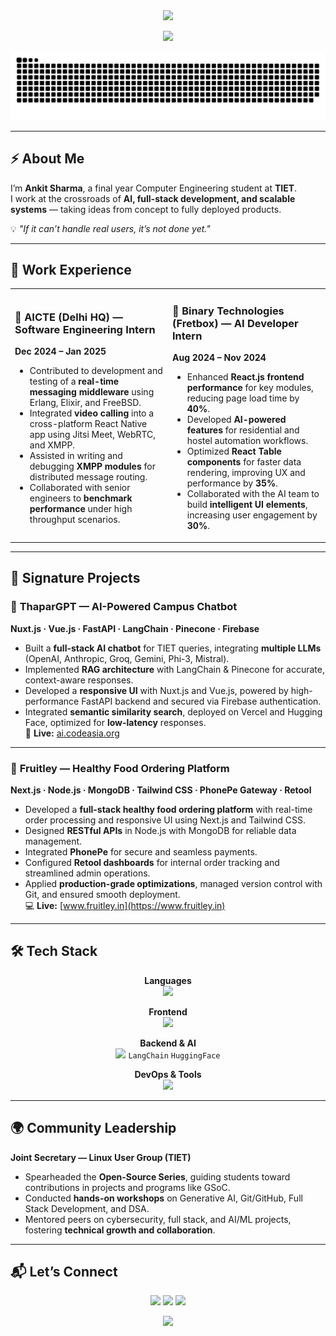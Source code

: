 <!-- HEADER -->
<div align="center">
  <img src="https://capsule-render.vercel.app/api?type=waving&height=250&text=Ankit%20Sharma&fontAlign=50&fontAlignY=40&color=0:ff6ec7,100:00f0ff&fontSize=80&desc=Final%20Year%20CSE%20%7C%20AI%20Developer%20%7C%20Full%20Stack%20Engineer&descAlign=50&descAlignY=65&descSize=22&animation=fadeIn" />
</div>

<!-- DYNAMIC SUBTITLE -->
<p align="center">
  <img src="https://readme-typing-svg.herokuapp.com?font=Fira+Code&weight=600&size=22&duration=3000&pause=1000&color=00f0ff&center=true&vCenter=true&width=750&lines=Final+Year+Engineer+Building+Cool+Stuff;AI+That+Actually+Works;Full+Stack+Apps+That+Scale" />
</p>

<!-- SNAKE CONTRIBUTION GRAPH -->
<div align="center">
  <picture>
    <source media="(prefers-color-scheme: dark)" srcset="https://raw.githubusercontent.com/platane/snk/output/github-contribution-grid-snake-dark.svg">
    <source media="(prefers-color-scheme: light)" srcset="https://raw.githubusercontent.com/platane/snk/output/github-contribution-grid-snake.svg">
    <img alt="GitHub Contribution Snake" src="https://raw.githubusercontent.com/platane/snk/output/github-contribution-grid-snake.svg">
  </picture>
</div>

---

## ⚡ About Me
I’m **Ankit Sharma**, a final year Computer Engineering student at **TIET**.  
I work at the crossroads of **AI, full-stack development, and scalable systems** — taking ideas from concept to fully deployed products.

💡 *"If it can’t handle real users, it’s not done yet."*  

---

## 💼 Work Experience

<table>
<tr>
<td width="50%">

### 🚀 AICTE (Delhi HQ) — Software Engineering Intern  
**Dec 2024 – Jan 2025**  
- Contributed to development and testing of a **real-time messaging middleware** using Erlang, Elixir, and FreeBSD.  
- Integrated **video calling** into a cross-platform React Native app using Jitsi Meet, WebRTC, and XMPP.  
- Assisted in writing and debugging **XMPP modules** for distributed message routing.  
- Collaborated with senior engineers to **benchmark performance** under high throughput scenarios.

</td>
<td width="50%">

### 🤖 Binary Technologies (Fretbox) — AI Developer Intern  
**Aug 2024 – Nov 2024**  
- Enhanced **React.js frontend performance** for key modules, reducing page load time by **40%**.  
- Developed **AI-powered features** for residential and hostel automation workflows.  
- Optimized **React Table components** for faster data rendering, improving UX and performance by **35%**.  
- Collaborated with the AI team to build **intelligent UI elements**, increasing user engagement by **30%**.

</td>
</tr>
</table>

---

## 🚀 Signature Projects

### 🩵 **ThaparGPT** — AI-Powered Campus Chatbot  
**Nuxt.js · Vue.js · FastAPI · LangChain · Pinecone · Firebase**  
- Built a **full-stack AI chatbot** for TIET queries, integrating **multiple LLMs** (OpenAI, Anthropic, Groq, Gemini, Phi-3, Mistral).  
- Implemented **RAG architecture** with LangChain & Pinecone for accurate, context-aware responses.  
- Developed a **responsive UI** with Nuxt.js and Vue.js, powered by high-performance FastAPI backend and secured via Firebase authentication.  
- Integrated **semantic similarity search**, deployed on Vercel and Hugging Face, optimized for **low-latency** responses.  
🔗 **Live:** [ai.codeasia.org](https://ai.codeasia.org)

---

### 🥗 **Fruitley** — Healthy Food Ordering Platform  
**Next.js · Node.js · MongoDB · Tailwind CSS · PhonePe Gateway · Retool**  
- Developed a **full-stack healthy food ordering platform** with real-time order processing and responsive UI using Next.js and Tailwind CSS.  
- Designed **RESTful APIs** in Node.js with MongoDB for reliable data management.  
- Integrated **PhonePe** for secure and seamless payments.  
- Configured **Retool dashboards** for internal order tracking and streamlined admin operations.  
- Applied **production-grade optimizations**, managed version control with Git, and ensured smooth deployment.  
💻 **Live:** [www.fruitley.in](https://www.fruitley.in)

---

## 🛠 Tech Stack

<div align="center">
  
**Languages**  
<img src="https://skillicons.dev/icons?i=python,cpp,js,go&theme=dark" /><br>

**Frontend**  
<img src="https://skillicons.dev/icons?i=react,vue,nextjs,nuxtjs,tailwind,threejs,gsap&theme=dark" /><br>

**Backend & AI**  
<img src="https://skillicons.dev/icons?i=nodejs,express,django,tensorflow,pytorch&theme=dark" /> <code>LangChain</code> <code>HuggingFace</code><br>

**DevOps & Tools**  
<img src="https://skillicons.dev/icons?i=docker,aws,git,postgresql,mongodb,mysql,firebase&theme=dark" />
</div>

---

## 🌍 Community Leadership
**Joint Secretary — Linux User Group (TIET)**  
- Spearheaded the **Open-Source Series**, guiding students toward contributions in projects and programs like GSoC.  
- Conducted **hands-on workshops** on Generative AI, Git/GitHub, Full Stack Development, and DSA.  
- Mentored peers on cybersecurity, full stack, and AI/ML projects, fostering **technical growth and collaboration**.  

---

## 📬 Let’s Connect
<p align="center">
  <a href="https://linkedin.com/in/0504ankitsharma"><img src="https://img.shields.io/badge/LinkedIn-00f0ff?style=for-the-badge&logo=linkedin&logoColor=white"></a>
  <a href="mailto:0504ankitsharma@gmail.com"><img src="https://img.shields.io/badge/Email-00f0ff?style=for-the-badge&logo=gmail&logoColor=white"></a>
  <a href="https://github.com/0504ankitsharma"><img src="https://img.shields.io/badge/GitHub-00f0ff?style=for-the-badge&logo=github&logoColor=white"></a>
</p>

<!-- FOOTER -->
<div align="center">
  <img src="https://capsule-render.vercel.app/api?type=waving&height=100&color=0:ff6ec7,100:00f0ff&section=footer" />
</div>
